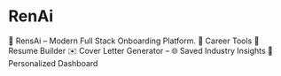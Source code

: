 # RenAi
 🚀 RensAi – Modern Full Stack Onboarding Platform.  💼 Career Tools   📄 Resume Builder  ✉️ Cover Letter Generator – 🌐 Saved Industry Insights  🧭 Personalized Dashboard

